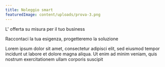 ```yaml
---
title: Noleggio smart
featuredImage: content/uploads/prova-3.png
---
```

L' offerta su misura per il tuo business

Raccontaci la tua esigenza, progetteremo la soluzione

Lorem ipsum dolor sit amet, consectetur adipisci elit, sed eiusmod tempor incidunt ut labore et dolore magna aliqua. Ut enim ad minim veniam, quis nostrum exercitationem ullam corporis suscipit